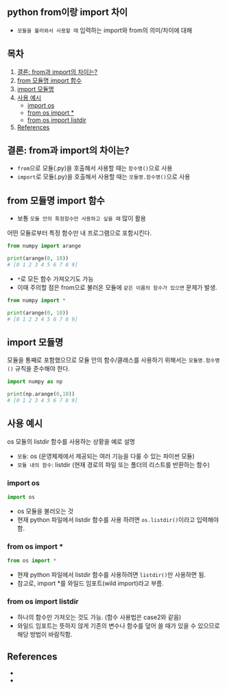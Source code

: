 ## python from이랑 import 차이

- `모듈을 불러와서 사용할 때` 입력하는 import와 from의 의미/차이에 대해

## 목차

1. [결론: from과 import의 차이는?](#결론-from과-import의-차이는)
1. [from 모듈명 import 함수](#from-모듈명-import-함수)
1. [import 모듈명](#import-모듈명)
1. [사용 예시](#사용-예시)
    - [import os](#import-os)
    - [from os import *](#from-os-import-)
    - [from os import listdir](#from-os-import-listdir)
1. [References](#references)

## 결론: from과 import의 차이는?

- `from`으로 모듈(.py)을 호출해서 사용할 때는 `함수명()`으로 사용
- `import`로 모듈(.py)을 호출해서 사용할 때는 `모듈명.함수명()`으로 사용

## from 모듈명 import 함수

- 보통 `모듈 안의 특정함수만 사용하고 싶을 때` 많이 활용

어떤 모듈로부터 특정 함수만 내 프로그램으로 포함시킨다.

```python
from numpy import arange

print(arange(0, 10))
# [0 1 2 3 4 5 6 7 8 9]
```

- `*`로 모든 함수 가져오기도 가능
- 이때 주의할 점은 from으로 불러온 모듈에 `같은 이름의 함수가 있으면` 문제가 발생.

```python
from numpy import *

print(arange(0, 10))
# [0 1 2 3 4 5 6 7 8 9]
```

## import 모듈명

모듈을 통째로 포함했으므로 모듈 안의 함수/클래스를 사용하기 위해서는 `모듈명.함수명()` 규칙을 준수해야 한다.

```python
import numpy as np

print(np.arange(0,10))
# [0 1 2 3 4 5 6 7 8 9]
```

## 사용 예시

os 모듈의 listdir 함수를 사용하는 상황을 예로 설명
 
- `모듈`: os (운영체제에서 제공되는 여러 기능을 다룰 수 있는 파이썬 모듈)
- `모듈 내의 함수`: listdir (현재 경로의 파일 또는 폴더의 리스트를 반환하는 함수)

### import os

```python
import os
```

- os 모듈을 불러오는 것
- 현재 python 파일에서 listdir 함수를 사용 하려면 `os.listdir()`이라고 입력해야함.

### from os import *

```python
from os import *
```

- 현재 python 파일에서 listdir 함수를 사용하려면 `listdir()`만 사용하면 됨.
- 참고로, import *를 와일드 임포트(wild import)라고 부름.

### from os import listdir

- 하나의 함수만 가져오는 것도 가능. (함수 사용법은 case2와 같음)
- 와일드 임포트는 뜻하지 않게 기존의 변수나 함수를 덮어 쓸 때가 있을 수 있으므로 해당 방법이 바람직함.



## References

- [](https://coding-kindergarten.tistory.com/73)
- [](https://kevinitcoding.tistory.com/entry/%EA%B8%B0%EC%B4%88-%ED%8C%8C%EC%9D%B4%EC%8D%ACPython-from%EA%B3%BC-import%EC%9D%98-%EC%B0%A8%EC%9D%B4%EC%97%90-%EB%8C%80%ED%95%B4-%EB%B0%B0%EC%9B%8C%EB%B3%B4%EC%9E%90)
